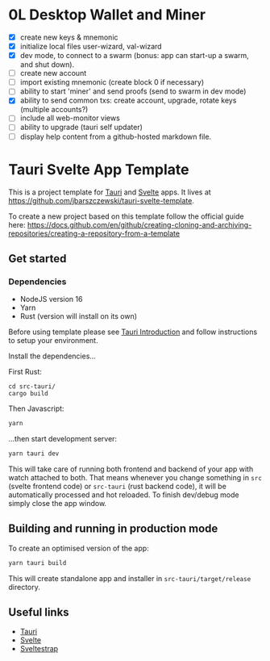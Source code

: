 # 0L Desktop Wallet and Miner

- [x] create new keys & mnemonic
- [x] initialize local files user-wizard, val-wizard
- [x] dev mode, to connect to a swarm (bonus: app can start-up a swarm, and shut down).
- [ ] create new account
- [ ] import existing mnemonic (create block 0 if necessary)
- [ ] ability to start 'miner' and send proofs (send to swarm in dev mode)
- [x] ability to send common txs: create account, upgrade, rotate keys (multiple accounts?)
- [ ] include all web-monitor views
- [ ] ability to upgrade (tauri self updater)
- [ ] display help content from a github-hosted markdown file.

# Tauri Svelte App Template

This is a project template for [Tauri](https://tauri.studio) and [Svelte](https://svelte.dev) apps. It lives at https://github.com/jbarszczewski/tauri-svelte-template.

To create a new project based on this template follow the official guide here: https://docs.github.com/en/github/creating-cloning-and-archiving-repositories/creating-a-repository-from-a-template

## Get started

### Dependencies

- NodeJS version 16
- Yarn
- Rust (version will install on its own)

Before using template please see [Tauri Introduction](https://tauri.studio/en/docs/getting-started/intro) and follow instructions to setup your environment.

Install the dependencies...

First Rust:
```
cd src-tauri/
cargo build

```

Then Javascript:

```bash
yarn
```

...then start development server:

```bash
yarn tauri dev
```

This will take care of running both frontend and backend of your app with watch attached to both. That means whenever you change something in `src` (svelte frontend code) or `src-tauri` (rust backend code), it will be automatically processed and hot reloaded. To finish dev/debug mode simply close the app window.

## Building and running in production mode

To create an optimised version of the app:

```bash
yarn tauri build
```

This will create standalone app and installer in `src-tauri/target/release` directory.

## Useful links

-   [Tauri](https://tauri.studio)
-   [Svelte](https://svelte.dev)
-   [Sveltestrap](https://sveltestrap.js.org)

